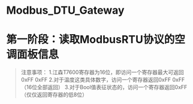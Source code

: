 # Modbus_DTU_Gateway

# 第一阶段：读取ModbusRTU协议的空调面板信息

>注意事项：
>1.江森T7600寄存器为16位，即访问一个寄存器最大可返回0xFF 0xFF
>2.对于温度这类具体数字，访问一个寄存器返回0xFF 0xFF（16位全部返回）
>3.对于Bool值表征状态的，访问一个寄存器返回0xFF（仅仅返回寄存器的低8位）
